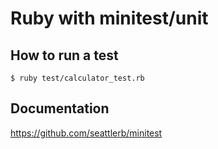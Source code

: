 Ruby with minitest/unit
===

How to run a test
---
`$ ruby test/calculator_test.rb`

Documentation
---
https://github.com/seattlerb/minitest